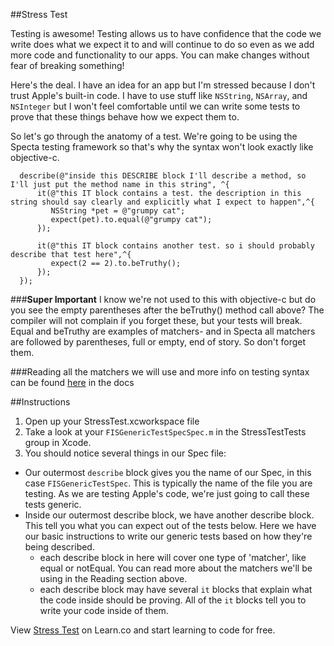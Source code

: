 

##Stress Test

Testing is awesome! Testing allows us to have confidence that the code we write does what
we expect it to and will continue to do so even as we add more code and
functionality to our apps. You can make changes without fear of breaking
something!

Here's the deal. I have an idea for an app but I'm stressed because I
don't trust Apple's built-in code. I have to use stuff like `NSString`,
`NSArray`, and `NSInteger` but I won't feel comfortable until we can write some
tests to prove that these things behave how we expect them to.

So let's go through the anatomy of a test. We're going to be using the Specta
testing framework so that's why the syntax won't look exactly like objective-c.

```objc
  describe(@"inside this DESCRIBE block I'll describe a method, so I'll just put the method name in this string", ^{
      it(@"this IT block contains a test. the description in this string should say clearly and explicitly what I expect to happen",^{
         NSString *pet = @"grumpy cat";
         expect(pet).to.equal(@"grumpy cat"); 
      });
      
      it(@"this IT block contains another test. so i should probably describe that test here",^{
         expect(2 == 2).to.beTruthy();
      });
  });
```

###**Super Important**
I know we're not used to this with objective-c but do you see the empty
parentheses after the beTruthy() method call above? The compiler will not complain if you forget these, but your tests will break. Equal and beTruthy are examples of matchers- and in Specta all matchers are followed by parentheses, full or empty, end of story. So don't forget them.

###Reading
all the matchers we will use and more info on testing syntax can be found [here](https://github.com/specta/expecta) in the docs

##Instructions
1. Open up your StressTest.xcworkspace file
2. Take a look at your `FISGenericTestSpecSpec.m` in the StressTestTests group
   in Xcode.
3. You should notice several things in our Spec file:
  - Our outermost `describe` block gives you the name of our Spec, in this case
    `FISGenericTestSpec`. This is typically the name of the file you are
    testing. As we are testing Apple's code, we're just going to call these
    tests generic.
  - Inside our outermost describe block, we have another describe block. This
    tell you what you can expect out of the tests below. Here we have our basic
    instructions to write our generic tests based on how they're being
    described.
    - each describe block in here will cover one type of 'matcher', like equal
      or notEqual. You can read more about the matchers we'll be using in the
      Reading section above.
    - each describe block may have several `it` blocks that explain what the
      code inside should be proving. All of the `it` blocks tell you to write
      your code inside of them.

<p data-visibility='hidden'>View <a href='https://learn.co/lessons/stress-test' title='Stress Test'>Stress Test</a> on Learn.co and start learning to code for free.</p>
